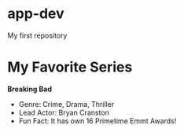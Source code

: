 # app-dev
My first repository
# My Favorite Series
**Breaking Bad**
- Genre: Crime, Drama, Thriller
- Lead Actor: Bryan Cranston
- Fun Fact: It has own 16 Primetime Emmt Awards!
